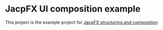 JacpFX UI composition example
======

This project is the example project for [JacpFX structuring and composition](http://jacpfx.org/structComposition.html)
